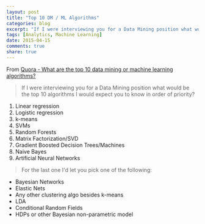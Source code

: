 ```yaml
---
layout: post
title: "Top 10 DM / ML Algorithms"
categories: blog
excerpt: "If I were interviewing you for a Data Mining position what would be the top 10 algorithms I would expect you to know in order of priority?"
tags: [Analytics, Machine Learning]
date: 2015-04-15
comments: true
share: true
---
```


From [Quora - What are the top 10 data mining or machine learning algorithms?](http://www.quora.com/What-are-the-top-10-data-mining-or-machine-learning-algorithms/answer/Xavier-Amatriain)

> If I were interviewing you for a Data Mining position what would be the top 10 algorithms I would expect you to know in order of priority?

1. Linear regression
2. Logistic regression
3. k-means
4. SVMs
5. Random Forests
6. Matrix Factorization/SVD
7. Gradient Boosted Decision Trees/Machines
8. Naive Bayes
9. Artificial Neural Networks

>For the last one I'd let you pick one of the following:

- Bayesian Networks
- Elastic Nets
- Any other clustering algo besides k-means
- LDA
- Conditional Random Fields
- HDPs or other Bayesian non-parametric model
